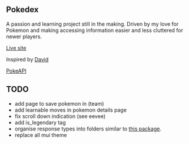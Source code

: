 ## Pokedex

A passion and learning project still in the making. Driven by my love for Pokemon and making accessing information easier and less cluttered for newer players.

[Live site](https://personalpokedex-one.vercel.app/)

Inspired by [David](https://github.com/davidhckh)

[PokeAPI](https://pokeapi.co/)

## TODO

- add page to save pokemon in (team)
- add learnable moves in pokemon details page
- fix scroll down indication (see eevee)
- add is_legendary tag
- organise response types into folders similar to [this package](https://www.npmjs.com/package/@bgoff1/pokeapi-types?activeTab=code).
- replace all mui theme
